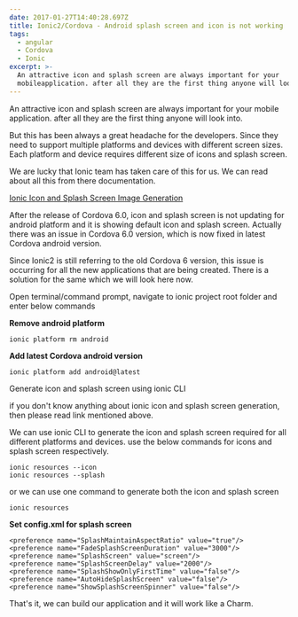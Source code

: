```yaml
---
date: 2017-01-27T14:40:28.697Z
title: Ionic2/Cordova - Android splash screen and icon is not working
tags:
  - angular
  - Cordova
  - Ionic
excerpt: >-
  An attractive icon and splash screen are always important for your  
  mobileapplication. after all they are the first thing anyone will look into.
---
```

An attractive icon and splash screen are always important for your mobile    application. after all they are the first thing anyone will look into.

But this has been always a great headache for the developers. Since they need to support multiple platforms and devices with different screen sizes. Each platform and device requires different size of icons and splash screen.



We are lucky that Ionic team has taken care of this for us. We can read about all this from there documentation. 

[Ionic Icon and Splash Screen Image Generation](https://ionicframework.com/docs/cli/commands/cordova-resources)

After the release of Cordova 6.0, icon and splash screen is not updating for android platform and it is showing default icon and splash screen. Actually there was an issue in Cordova 6.0 version, which is now fixed in latest Cordova android version. 

Since Ionic2 is still referring to the old Cordova 6 version, this issue is occurring for all the new applications that are being created. There is a solution for the same which we will look here now.

Open terminal/command prompt, navigate to ionic project root folder and enter below commands

**Remove android platform**

```
ionic platform rm android
```

**Add latest Cordova android version**

```
ionic platform add android@latest
```

Generate icon and splash screen using ionic CLI

if you don't know anything about ionic icon and splash screen generation, then please read link mentioned above. 

We can use ionic CLI to generate the icon and splash screen required for all different platforms and devices. use the below commands for icons and splash screen respectively.

```
ionic resources --icon 
ionic resources --splash
```

or we can use one command to generate both the icon and splash screen

```
ionic resources
```

**Set config.xml for splash screen**

```
<preference name="SplashMaintainAspectRatio" value="true"/>
<preference name="FadeSplashScreenDuration" value="3000"/>
<preference name="SplashScreen" value="screen"/>
<preference name="SplashScreenDelay" value="2000"/>
<preference name="SplashShowOnlyFirstTime" value="false"/>
<preference name="AutoHideSplashScreen" value="false"/>
<preference name="ShowSplashScreenSpinner" value="false"/>
```

That's it, we can build our application and it will work like a Charm.

